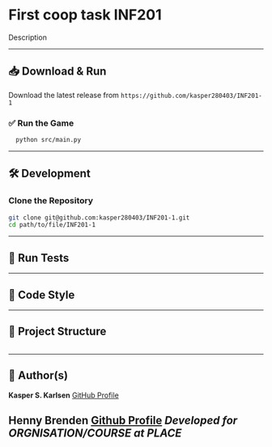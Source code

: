 # First coop task INF201

Description

---

## 📥 Download & Run

Download the latest release from 
```https://github.com/kasper280403/INF201-1 ```

### ✅ Run the Game

```bash
  python src/main.py
```
---
## 🛠️ Development

### Clone the Repository

```bash
git clone git@github.com:kasper280403/INF201-1.git
cd path/to/file/INF201-1
```

---

## 🧪 Run Tests

---

## 🧹 Code Style

---

## 🧱 Project Structure

```

```

---

## 👤 Author(s)

**Kasper S. Karlsen**
[GitHub Profile](https://github.com/kasper280403)

Henny Brenden
[Github Profile](https://github.com/hennybrenden)
_Developed for ORGNISATION/COURSE at PLACE_
---

